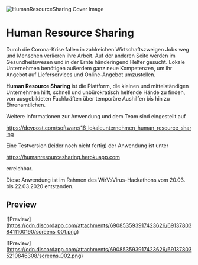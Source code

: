 ![HumanResourceSharing Cover Image](/src/main/webapp/content/images/logo.png)

# Human Resource Sharing

Durch die Corona-Krise fallen in zahlreichen Wirtschaftszweigen Jobs weg und Menschen verlieren ihre Arbeit.
Auf der anderen Seite werden im Gesundheitswesen und in der Ernte händeringend Helfer gesucht.
Lokale Unternehmen benötigen außerdem ganz neue Kompetenzen, um ihr Angebot auf Lieferservices und Online-Angebot
umzustellen.

**Human Resource Sharing** ist die Plattform, die kleinen und mittelständigen Unternehmen hilft,
schnell und unbürokratisch helfende Hände zu finden, von ausgebildeten Fachkräften
über temporäre Aushilfen bis hin zu Ehrenamtlichen.

Weitere Informationen zur Anwendung und dem Team sind eingestellt auf

https://devpost.com/software/16_lokaleunternehmen_human_resource_sharing

Eine Testversion (leider noch nicht fertig) der Anwendung ist unter

https://humanresourcesharing.herokuapp.com

erreichbar.

Diese Anwendung ist im Rahmen des WirVsVirus-Hackathons vom 20.03. bis 22.03.2020 entstanden.

## Preview

![Preview]
(https://cdn.discordapp.com/attachments/690853593917423626/691378038411100190/screens_001.png)

![Preview]
(https://cdn.discordapp.com/attachments/690853593917423626/691378035210846308/screens_002.png)
